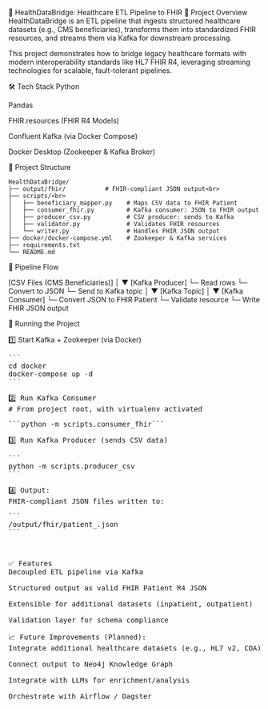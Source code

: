 🏥 HealthDataBridge: Healthcare ETL Pipeline to FHIR
📌 Project Overview
HealthDataBridge is an ETL pipeline that ingests structured healthcare datasets (e.g., CMS beneficiaries), transforms them into standardized FHIR resources, and streams them via Kafka for downstream processing.

This project demonstrates how to bridge legacy healthcare formats with modern interoperability standards like HL7 FHIR R4, leveraging streaming technologies for scalable, fault-tolerant pipelines.

🛠️ Tech Stack
Python

Pandas

FHIR.resources (FHIR R4 Models)

Confluent Kafka (via Docker Compose)

Docker Desktop (Zookeeper & Kafka Broker)

📂 Project Structure
```
HealthDataBridge/
├── output/fhir/           # FHIR-compliant JSON output<br>
├── scripts/<br>
│   ├── beneficiary_mapper.py    # Maps CSV data to FHIR Patient
│   ├── consumer_fhir.py         # Kafka consumer: JSON to FHIR output
│   ├── producer_csv.py          # CSV producer: sends to Kafka
│   ├── validator.py             # Validates FHIR resources
│   └── writer.py                # Handles FHIR JSON output
├── docker/docker-compose.yml    # Zookeeper & Kafka services
├── requirements.txt
└── README.md
```

🔄 Pipeline Flow

[CSV Files (CMS Beneficiaries)]
         │
         ▼
 [Kafka Producer] 
   └─ Read rows
   └─ Convert to JSON
   └─ Send to Kafka topic
         │
         ▼
    [Kafka Topic]
         │
         ▼
 [Kafka Consumer]
   └─ Convert JSON to FHIR Patient
   └─ Validate resource
   └─ Write FHIR JSON output


🚀 Running the Project

1️⃣ Start Kafka + Zookeeper (via Docker)
<pre>```
cd docker
docker-compose up -d
```<pre>
2️⃣ Run Kafka Consumer
# From project root, with virtualenv activated
<pre>```python -m scripts.consumer_fhir```<pre>
3️⃣ Run Kafka Producer (sends CSV data)
<pre>```
python -m scripts.producer_csv
```<pre>
4️⃣ Output:
FHIR-compliant JSON files written to:
<pre>```
/output/fhir/patient_<id>.json
```<pre>


✅ Features
Decoupled ETL pipeline via Kafka

Structured output as valid FHIR Patient R4 JSON

Extensible for additional datasets (inpatient, outpatient)

Validation layer for schema compliance

📈 Future Improvements (Planned):
Integrate additional healthcare datasets (e.g., HL7 v2, CDA)

Connect output to Neo4j Knowledge Graph

Integrate with LLMs for enrichment/analysis

Orchestrate with Airflow / Dagster
